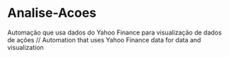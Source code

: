 # Analise-Acoes
Automação que usa dados do Yahoo Finance para visualização de dados de ações // Automation that uses Yahoo Finance data for data and visualization 
